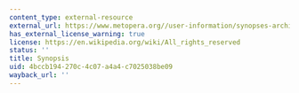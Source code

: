 ```yaml
---
content_type: external-resource
external_url: https://www.metopera.org//user-information/synopses-archive/doctor-atomic?INSTITUTION_LOGOUT=true
has_external_license_warning: true
license: https://en.wikipedia.org/wiki/All_rights_reserved
status: ''
title: Synopsis
uid: 4bccb194-270c-4c07-a4a4-c7025038be09
wayback_url: ''
---
```


